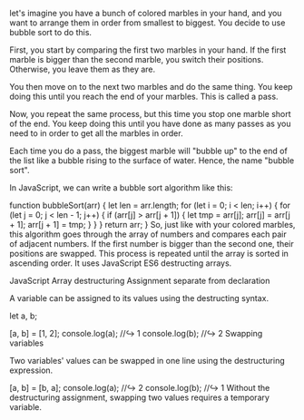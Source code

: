 let's imagine you have a bunch of colored marbles in your hand, and you want to arrange them in order from smallest to biggest. You decide to use bubble sort to do this.

First, you start by comparing the first two marbles in your hand. If the first marble is bigger than the second marble, you switch their positions. Otherwise, you leave them as they are.

You then move on to the next two marbles and do the same thing. You keep doing this until you reach the end of your marbles. This is called a pass.

Now, you repeat the same process, but this time you stop one marble short of the end. You keep doing this until you have done as many passes as you need to in order to get all the marbles in order.

Each time you do a pass, the biggest marble will "bubble up" to the end of the list like a bubble rising to the surface of water. Hence, the name "bubble sort".

In JavaScript, we can write a bubble sort algorithm like this:

function bubbleSort(arr) {
let len = arr.length;
for (let i = 0; i < len; i++) {
for (let j = 0; j < len - 1; j++) {
if (arr[j] > arr[j + 1]) {
let tmp = arr[j];
arr[j] = arr[j + 1];
arr[j + 1] = tmp;
}
}
}
return arr;
}
So, just like with your colored marbles, this algorithm goes through the array of numbers and compares each pair of adjacent numbers. If the first number is bigger than the second one, their positions are swapped. This process is repeated until the array is sorted in ascending order.
It uses JavaScript ES6 destructing arrays.

JavaScript Array destructuring
Assignment separate from declaration

A variable can be assigned to its values using the destructing syntax.

let a, b;

[a, b] = [1, 2];
console.log(a); //↪️ 1
console.log(b); //️↪️ 2
Swapping variables

Two variables' values can be swapped in one line using the destructuring expression.

[a, b] = [b, a];
console.log(a); //↪️ 2
console.log(b); //️↪️ 1
Without the destructuring assignment, swapping two values requires a temporary variable.
